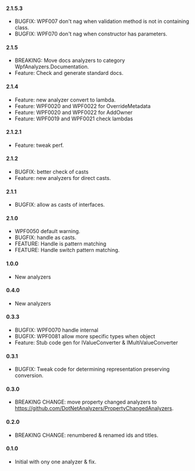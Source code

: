 #### 2.1.5.3
* BUGFIX: WPF007 don't nag when validation method is not in containing class.
* BUGFIX: WPF070 don't nag when constructor has parameters.

#### 2.1.5
* BREAKING: Move docs analyzers to category WpfAnalyzers.Documentation.
* Feature: Check and generate standard docs.
 
#### 2.1.4
* Feature: new analyzer convert to lambda.
* Feature: WPF0020 and WPF0022 for OverrideMetadata
* Feature: WPF0020 and WPF0022 for AddOwner
* Feature: WPF0019 and WPF0021 check lambdas

#### 2.1.2.1
* Feature: tweak perf.

#### 2.1.2
* BUGFIX: better check of casts
* Feature: new analyzers for direct casts.

#### 2.1.1
* BUGFIX: allow as casts of interfaces.

#### 2.1.0
* WPF0050 default warning.
* BUGFIX: handle as casts.
* FEATURE: Handle is pattern matching
* FEATURE: Handle switch pattern matching.

#### 1.0.0
* New analyzers

#### 0.4.0
* New analyzers

#### 0.3.3
* BUGFIX: WPF0070 handle internal
* BUGFIX: WPF0081 allow more specific types when object
* Feature: Stub code gen for IValueConverter & IMultiValueConverter

#### 0.3.1
* BUGFIX: Tweak code for determining representation preserving conversion.

#### 0.3.0
* BREAKING CHANGE: move property changed analyzers to https://github.com/DotNetAnalyzers/PropertyChangedAnalyzers.

#### 0.2.0
* BREAKING CHANGE: renumbered & renamed ids and titles.

#### 0.1.0
* Initial with ony one analyzer & fix.
